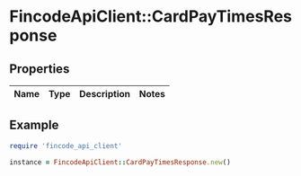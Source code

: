 # FincodeApiClient::CardPayTimesResponse

## Properties

| Name | Type | Description | Notes |
| ---- | ---- | ----------- | ----- |

## Example

```ruby
require 'fincode_api_client'

instance = FincodeApiClient::CardPayTimesResponse.new()
```

